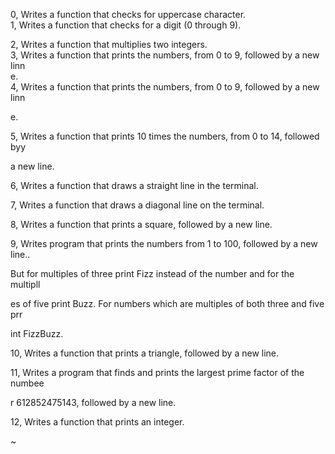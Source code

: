 0, Writes a function that checks for uppercase character.                                                                                 
1, Writes a function that checks for a digit (0 through 9).                     

2, Writes a function that multiplies two integers.                                                                   
3, Writes a function that prints the numbers, from 0 to 9, followed by a new linn                                                      
e.                                                                                                                                        
4, Writes a function that prints the numbers, from 0 to 9, followed by a new linn                                                        

e.                                                                              

5, Writes a function that prints 10 times the numbers, from 0 to 14, followed byy                                                         

 a new line.                                                                                                                              

6, Writes a function that draws a straight line in the terminal.                                                                          

7, Writes a function that draws a diagonal line on the terminal.                                                                          

8, Writes a function that prints a square, followed by a new line.                                                                        

9, Writes program that prints the numbers from 1 to 100, followed by a new line..                                                         

 But for multiples of three print Fizz instead of the number and for the multipll                                                         

es of five print Buzz. For numbers which are multiples of both three and five prr                                                         

int FizzBuzz.                                                                                                                             

10, Writes a function that prints a triangle, followed by a new line.                                                                     

11, Writes a program that finds and prints the largest prime factor of the numbee                                                         

r 612852475143, followed by a new line.                                                                                                   

12, Writes a function that prints an integer.                                                                                             

~                                                  
